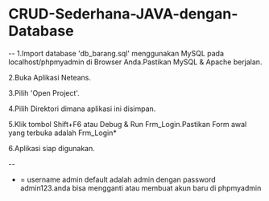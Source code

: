 # CRUD-Sederhana-JAVA-dengan-Database
--
1.Import database 'db_barang.sql' menggunakan MySQL pada localhost/phpmyadmin di Browser Anda.Pastikan MySQL & Apache berjalan.

2.Buka Aplikasi Neteans.

3.Pilih 'Open Project'.

4.Pilih Direktori dimana aplikasi ini disimpan.

5.Klik tombol Shift+F6 atau Debug & Run Frm_Login.Pastikan Form awal yang terbuka adalah Frm_Login*

6.Aplikasi siap digunakan.

--
* = username admin default adalah admin dengan password admin123.anda bisa mengganti atau membuat akun baru di phpmyadmin 
